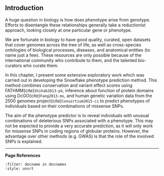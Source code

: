 ## Introduction

A huge question in biology is how does phenotype arise from genotype. Efforts to disentangle these relationships generally take a reductionist approach, looking closely at one particular gene or phenotype.

We are fortunate in biology to have good quality, curated, open datasets that cover genomes across the tree of life, as well as cross-species ontologies of biological processes, diseases, and anatomical entities (to name just a few). These resources are only possible because of the international community who contribute to them, and the talented bio-curators who curate them.

In this chapter, I present some extensive exploratory work which was carried out in developing the Snowflake phenotype prediction method. This method combines conservation and variant effect scores using FATHMM{cite}`Shihab2013-pk`, inference about function of protein domains using DcGO{cite}`Fang2013-ms`, and human genetic variation data from the 2500 genomes project{cite}`Consortium2015-ci` to predict phenotypes of individuals based on their combinations of missense SNPs. 

The aim of the phenotype predictor is to reveal individuals with unusual combinations of deleterious SNPs associated with a phenotype. This may not be expected to provide a very accurate prediction, as it will only work for missense SNPs in coding regions of globular proteins. However, the advantage over other methods (e.g. GWAS) is that the role of the involved SNPs is explained.

---
**Page References**

```{bibliography} /_bibliography/references.bib
:filter: docname in docnames
:style: unsrt
```